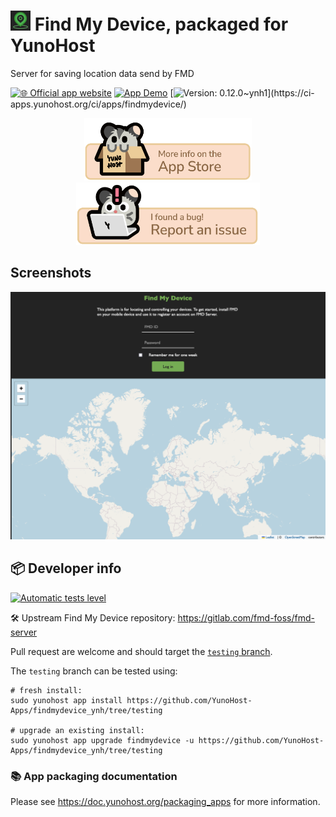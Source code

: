 <!--
N.B.: This README was automatically generated by <https://github.com/YunoHost/apps_tools/blob/main/readme_generator>
It shall NOT be edited by hand.
-->

<h1>
  <img src="https://raw.githubusercontent.com/YunoHost/apps/main/logos/findmydevice.png" width="32px" alt="Logo of Find My Device">
  Find My Device, packaged for YunoHost
</h1>

Server for saving location data send by FMD

[![🌐 Official app website](https://img.shields.io/badge/Official_app_website-darkgreen?style=for-the-badge)](https://fmd-foss.org/)
[![App Demo](https://img.shields.io/badge/App_Demo-blue?style=for-the-badge)](https://fmd.nulide.de/)
[![Version: 0.12.0~ynh1](https://img.shields.io/badge/Version-0.12.0~ynh1-rgb(18,138,11)?style=for-the-badge)](https://ci-apps.yunohost.org/ci/apps/findmydevice/)

<div align="center">
<a href="https://apps.yunohost.org/app/findmydevice"><img height="100px" src="https://github.com/YunoHost/yunohost-artwork/raw/refs/heads/main/badges/neopossum-badges/badge_more_info_on_the_appstore.svg"/></a>
<a href="https://github.com/YunoHost-Apps/findmydevice_ynh/issues"><img height="100px" src="https://github.com/YunoHost/yunohost-artwork/raw/refs/heads/main/badges/neopossum-badges/badge_report_an_issue.svg"/></a>
</div>


## Screenshots
![Screenshot of Find My Device](./doc/screenshots/screenshot.png)

## 📦 Developer info

[![Automatic tests level](https://apps.yunohost.org/badge/cilevel/findmydevice)](https://ci-apps.yunohost.org/ci/apps/findmydevice/)

🛠️ Upstream Find My Device repository: <https://gitlab.com/fmd-foss/fmd-server>

Pull request are welcome and should target the [`testing` branch](https://github.com/YunoHost-Apps/findmydevice_ynh/tree/testing).

The `testing` branch can be tested using:
```
# fresh install:
sudo yunohost app install https://github.com/YunoHost-Apps/findmydevice_ynh/tree/testing

# upgrade an existing install:
sudo yunohost app upgrade findmydevice -u https://github.com/YunoHost-Apps/findmydevice_ynh/tree/testing
```

### 📚 App packaging documentation

Please see <https://doc.yunohost.org/packaging_apps> for more information.